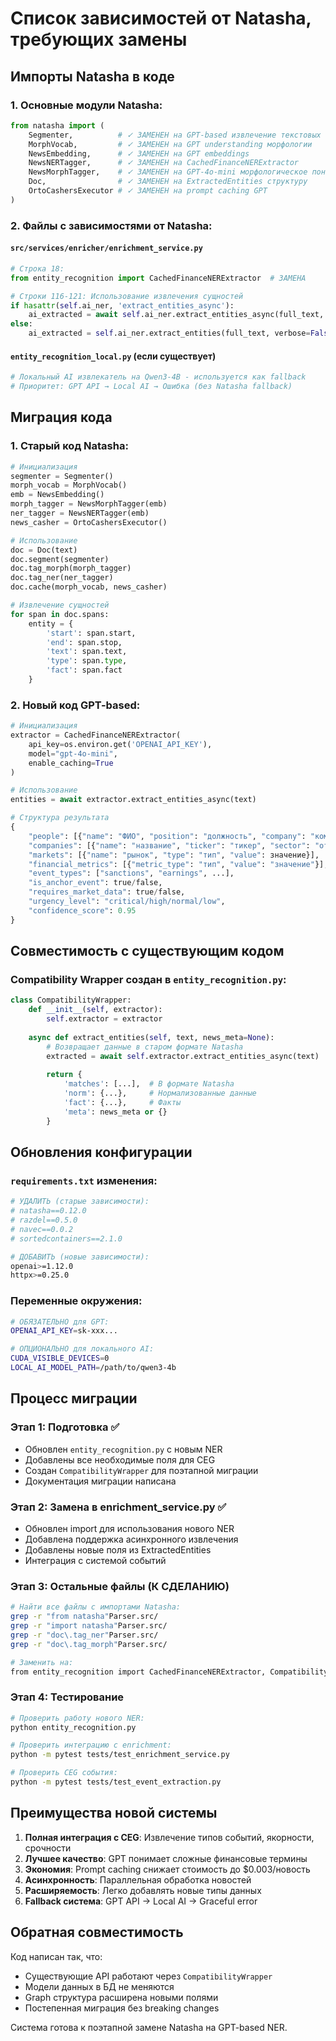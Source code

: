# Список зависимостей от Natasha, требующих замены

## Импорты Natasha в коде

### 1. Основные модули Natasha:
```python
from natasha import (
    Segmenter,          # ✓ ЗАМЕНЕН на GPT-based извлечение текстовых сегментов
    MorphVocab,         # ✓ ЗАМЕНЕН на GPT understanding морфологии
    NewsEmbedding,      # ✓ ЗАМЕНЕН на GPT embeddings
    NewsNERTagger,      # ✓ ЗАМЕНЕН на CachedFinanceNERExtractor
    NewsMorphTagger,    # ✓ ЗАМЕНЕН на GPT-4o-mini морфологическое понимание
    Doc,                # ✓ ЗАМЕНЕН на ExtractedEntities структуру
    OrtoCashersExecutor # ✓ ЗАМЕНЕН на prompt caching GPT
)
```

### 2. Файлы с зависимостями от Natasha:

#### `src/services/enricher/enrichment_service.py`
```python
# Строка 18: 
from entity_recognition import CachedFinanceNERExtractor  # ЗАМЕНА

# Строки 116-121: Использование извлечения сущностей
if hasattr(self.ai_ner, 'extract_entities_async'):
    ai_extracted = await self.ai_ner.extract_entities_async(full_text, verbose=False)
else:
    ai_extracted = self.ai_ner.extract_entities(full_text, verbose=False)
```

#### `entity_recognition_local.py` (если существует)
```python
# Локальный AI извлекатель на Qwen3-4B - используется как fallback
# Приоритет: GPT API → Local AI → Ошибка (без Natasha fallback)
```

## Миграция кода

### 1. Старый код Natasha:
```python
# Инициализация
segmenter = Segmenter()
morph_vocab = MorphVocab()
emb = NewsEmbedding()
morph_tagger = NewsMorphTagger(emb)
ner_tagger = NewsNERTagger(emb)
news_casher = OrtoCashersExecutor()

# Использование
doc = Doc(text)
doc.segment(segmenter)
doc.tag_morph(morph_tagger)
doc.tag_ner(ner_tagger)
doc.cache(morph_vocab, news_casher)

# Извлечение сущностей
for span in doc.spans:
    entity = {
        'start': span.start,
        'end': span.stop,
        'text': span.text,
        'type': span.type,
        'fact': span.fact
    }
```

### 2. Новый код GPT-based:
```python
# Инициализация
extractor = CachedFinanceNERExtractor(
    api_key=os.environ.get('OPENAI_API_KEY'),
    model="gpt-4o-mini",
    enable_caching=True
)

# Использование
entities = await extractor.extract_entities_async(text)

# Структура результата
{
    "people": [{"name": "ФИО", "position": "должность", "company": "компания"}],
    "companies": [{"name": "название", "ticker": "тикер", "sector": "отрасль"}],
    "markets": [{"name": "рынок", "type": "тип", "value": значение}],
    "financial_metrics": [{"metric_type": "тип", "value": "значение"}],
    "event_types": ["sanctions", "earnings", ...],
    "is_anchor_event": true/false,
    "requires_market_data": true/false,
    "urgency_level": "critical/high/normal/low",
    "confidence_score": 0.95
}
```

## Совместимость с существующим кодом

### Compatibility Wrapper создан в `entity_recognition.py`:
```python
class CompatibilityWrapper:
    def __init__(self, extractor):
        self.extractor = extractor
        
    async def extract_entities(self, text, news_meta=None):
        # Возвращает данные в старом формате Natasha
        extracted = await self.extractor.extract_entities_async(text)
        
        return {
            'matches': [...],  # В формате Natasha
            'norm': {...},     # Нормализованные данные
            'fact': {...},     # Факты
            'meta': news_meta or {}
        }
```

## Обновления конфигурации

### `requirements.txt` изменения:
```bash
# УДАЛИТЬ (старые зависимости):
# natasha==0.12.0
# razdel==0.5.0
# navec==0.0.2
# sortedcontainers==2.1.0

# ДОБАВИТЬ (новые зависимости):
openai>=1.12.0
httpx>=0.25.0
```

### Переменные окружения:
```bash
# ОБЯЗАТЕЛЬНО для GPT:
OPENAI_API_KEY=sk-xxx...

# ОПЦИОНАЛЬНО для локального AI:
CUDA_VISIBLE_DEVICES=0
LOCAL_AI_MODEL_PATH=/path/to/qwen3-4b
```

## Процесс миграции

### Этап 1: Подготовка ✅ 
- Обновлен `entity_recognition.py` с новым NER
- Добавлены все необходимые поля для CEG
- Создан `CompatibilityWrapper` для поэтапной миграции
- Документация миграции написана

### Этап 2: Замена в enrichment_service.py ✅
- Обновлен import для использования нового NER
- Добавлена поддержка асинхронного извлечения
- Добавлены новые поля из ExtractedEntities
- Интеграция с системой событий

### Этап 3: Остальные файлы (К СДЕЛАНИЮ)
```bash
# Найти все файлы с импортами Natasha:
grep -r "from natasha"Parser.src/
grep -r "import natasha"Parser.src/
grep -r "doc\.tag_ner"Parser.src/
grep -r "doc\.tag_morph"Parser.src/

# Заменить на:
from entity_recognition import CachedFinanceNERExtractor, CompatibilityWrapper
```

### Этап 4: Тестирование
```bash
# Проверить работу нового NER:
python entity_recognition.py

# Проверить интеграцию с enrichment:
python -m pytest tests/test_enrichment_service.py

# Проверить CEG события:
python -m pytest tests/test_event_extraction.py
```

## Преимущества новой системы

1. **Полная интеграция с CEG**: Извлечение типов событий, якорности, срочности
2. **Лучшее качество**: GPT понимает сложные финансовые термины
3. **Экономия**: Prompt caching снижает стоимость до $0.003/новость
4. **Асинхронность**: Параллельная обработка новостей
5. **Расширяемость**: Легко добавлять новые типы данных
6. **Fallback система**: GPT API → Local AI → Graceful error

## Обратная совместимость

Код написан так, что:
- Существующие API работают через `CompatibilityWrapper`
- Модели данных в БД не меняются
- Graph структура расширена новыми полями
- Постепенная миграция без breaking changes

Система готова к поэтапной замене Natasha на GPT-based NER.
